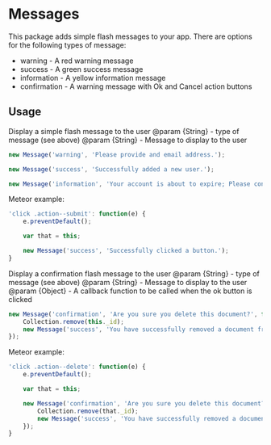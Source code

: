 Messages
========

This package adds simple flash messages to your app. There are options for the following
types of message:

* warning - A red warning message
* success - A green success message
* information - A yellow information message
* confirmation - A warning message with Ok and Cancel action buttons

Usage
-----

Display a simple flash message to the user
@param  {String} - type of message (see above)
@param  {String} - Message to display to the user

```javascript
new Message('warning', 'Please provide and email address.');
```

```javascript
new Message('success', 'Successfully added a new user.');
```

```javascript
new Message('information', 'Your account is about to expire; Please consider paying.');
```

Meteor example:

```javascript
'click .action--submit': function(e) {
	e.preventDefault();

	var that = this;

	new Message('success', 'Successfully clicked a button.');
}
```



Display a confirmation flash message to the user
@param  {String} - type of message (see above)
@param  {String} - Message to display to the user
@param  {Object} - A callback function to be called when the ok button is clicked

```javascript
new Message('confirmation', 'Are you sure you delete this document?', function() {
	Collection.remove(this._id);
	new Message('success', 'You have successfully removed a document from the collection');
});
```


Meteor example:

```javascript
'click .action--delete': function(e) {
	e.preventDefault();

	var that = this;

	new Message('confirmation', 'Are you sure you delete this document?', function() {
		Collection.remove(that._id);
		new Message('success', 'You have successfully removed a document from the collection');
	});
}
```
